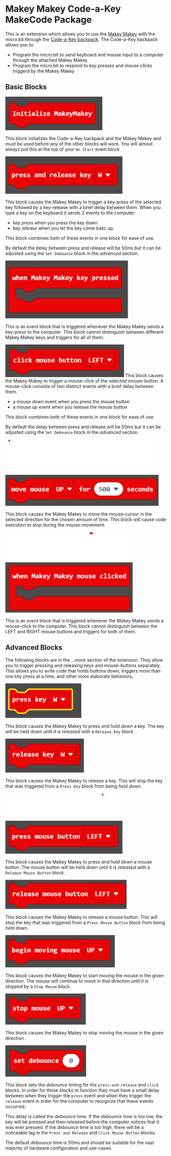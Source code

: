 # Makey Makey Code-a-Key MakeCode Package

This is an extension which allows you to use the [Makey Makey](https://www.makeymakey.com) with the micro:bit through the [Code-a-Key backpack](https://www.makeymakey.com).  The Code-a-Key backpack allows you to:

* Program the micro:bit to send keyboard and mouse input to a computer through the attached Makey Makey
* Program the micro:bit to respond to *key presses* and *mouse clicks* triggerd by the Makey Makey

## Basic Blocks

![Initialize Makey Makey block](./block-images/initialize.png)

This block initializes the Code-a-Key backpack and the Makey Makey and *must be used* before any of the other blocks will work.  You will almost always put this at the top of your `On Start` event block.

![Press and Release Key block](./block-images/press-and-release-key.png)

This block causes the Makey Makey to trigger a key-press of the selected key followed by a key-release with a brief delay between them.  When you type a key on the keyboard it sends 2 events to the computer:
* key *press* when you press the key down  
* key *release* when you let the key come bakc up. 

This block combines both of these events in one block for ease of use.

By default the delay between press and release will be 50ms but it can be adjusted using the `Set Debounce` block in the *advanced* section.

![When Key Pressed block](./block-images/when-key-pressed.png)

This is an *event* block that is triggered whenever the Makey Makey sends a key-press to the computer.  This block cannot distinguish between different Makey Makey keys and triggers for all of them.

![Click Mouse Button block](./block-images/click-mouse-button.png)
This block causes the Makey Makey to trigger a mouse-click of the selected mouse-button.  A mouse-click consists of two distinct events with a brief delay between them.
* a mouse *down* event when you press the mouse button
* a mouse *up* event when you release the mouse button

This block combines both of these events in one block for ease of use.

By default the delay between press and release will be 50ms but it can be adjusted using the `Set Debounce` block in the *advanced* section.

![Move Mouse for seconds block](./block-images/move-mouse.png)

This block causes the Makey Makey to move the mouse-cursor in the selected direction for the chosen amount of time.  This block will cause code execution to stop during the mouse-movement.

![When Makey Makey Mouse clicked block](./block-images/when-mouse-clicked.png)

This is an *event* block that is triggered whenever the Makey Makey sends a mouse-click to the computer.  This block cannot distinguish between the LEFT and RIGHT mouse buttons and triggers for both of them.

## Advanced Blocks
The following blocks are in the *...more* section of the extension.  They allow you to trigger pressing and releasing keys and mouse-buttons separately.  This allows you to write code that holds buttons down, triggers more than one key press at a time, and other more elaborate behaviors.

![Press Key block](./block-images/press-key.png)

This block causes the Makey Makey to press *and hold down* a key.  The key will be held down until it is *released* with a `Release Key` block.

![Release Key block](./block-images/release-key.png)

This block causes the Makey Makey to release a key.  This will stop the key that was triggered from a `Press Key` block from being *held down*.

![Press Mouse Button block](./block-images/press-mouse-button.png)

This block causes the Makey Makey to press *and hold down* a mouse button.  The mouse button will be held down until it is *released* with a `Release Mouse Button` block.

![Release Mouse Button block](./block-images/release-mouse-button.png)

This block causes the Makey Makey to release a mouse button.  This will stop the key that was triggered from a `Press Mouse Button` block from being *held down*.

![Begin Moving Mouse block](./block-images/begin-moving-mouse.png)

This block causes the Makey Makey to start moving the mouse in the given direction.  The mouse will continue to move in that direction until it is stopped by  a `Stop Mouse` block.

![Stop Mouse block](./block-images/stop-mouse.png)

This block causes the Makey Makey to stop moving the mouse in the given direction.

![Set Debounce block](./block-images/set-debounce.png)

This block sets the *debounce* timing for the `press-and-release` and `click` blocks.  In order for these blocks to function they must have a small delay between when they trigger the `press` event and when they trigger the `release` event in order for the computer to recognize that these events occurred.

This delay is called the _debounce_ time.  If the _debounce_ time is too low, the key will be _pressed_ and then _released_ before the computer notices that it was ever pressed.  If the _debounce_ time is too high, there will be a noticeable lag in the `Press and Release` and `Click Mouse Button` blocks.  

The default _debounce_ time is 50ms and should be suitable for the vast majority of hardware configuration and use-cases.

